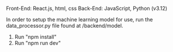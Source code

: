Front-End: React.js, html, css
Back-End: JavaScript, Python (v3.12)

In order to setup the machine learning model for use, run the data_processor.py file found at /backend/model.

1. Run "npm install"
2. Run "npm run dev"
